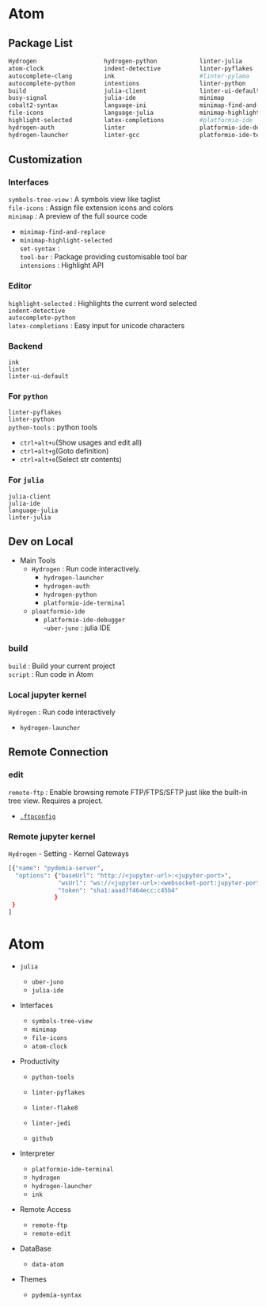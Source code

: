 # Atom

## Package List

```sh
Hydrogen                   hydrogen-python            linter-julia               pydemia-atom-syntax  
atom-clock                 indent-detective           linter-pyflakes            #python-indent  
autocomplete-clang         ink                        #linter-pylama             python-tools  
autocomplete-python        intentions                 linter-python              remote-ftp  
build                      julia-client               linter-ui-default          script  
busy-signal                julia-ide                  minimap                    set-syntax  
cobalt2-syntax             language-ini               minimap-find-and-replace   symbols-tree-view  
file-icons                 language-julia             minimap-highlight-selected tool-bar  
highlight-selected         latex-completions          #platformio-ide            uber-juno  
hydrogen-auth              linter                     platformio-ide-debugger    project-manager
hydrogen-launcher          linter-gcc                 platformio-ide-terminal    language-r
```

## Customization

### Interfaces
`symbols-tree-view` : A symbols view like taglist  
`file-icons` : Assign file extension icons and colors  
`minimap` : A preview of the full source code  
  - `minimap-find-and-replace`  
  - `minimap-highlight-selected`  
`set-syntax` :   
`tool-bar` : Package providing customisable tool bar  
`intensions` : Highlight API  


### Editor
`highlight-selected` : Highlights the current word selected  
`indent-detective`  
`autocomplete-python`  
`latex-completions` : Easy input for unicode characters  

### Backend

`ink`  
`linter`  
`linter-ui-default`  

### For `python`

`linter-pyflakes`  
`linter-python`  
`python-tools` : python tools  
  - `ctrl+alt+u`(Show usages and edit all)  
  - `ctrl+alt+g`(Goto definition)  
  - `ctrl+alt+e`(Select str contents)  

### For `julia`

`julia-client`  
`julia-ide`  
`language-julia`  
`linter-julia`  



## Dev on Local

* Main Tools  
  - `Hydrogen` : Run code interactively.  
    * `hydrogen-launcher`  
    * `hydrogen-auth`  
    * `hydrogen-python`  
    * `platformio-ide-terminal`  
  - `ploatformio-ide`  
    * `platformio-ide-debugger`  
  -`uber-juno` : julia IDE  

### build

`build` : Build your current project  
`script` : Run code in Atom  

### Local jupyter kernel

`Hydrogen` : Run code interactively  
  * `hydrogen-launcher`  

## Remote Connection

### edit

`remote-ftp` : Enable browsing remote FTP/FTPS/SFTP just like the built-in tree view. Requires a project.  
  - [`.ftpconfig`](.ftpconfig)  

### Remote jupyter kernel

`Hydrogen` - Setting - Kernel Gateways  

```sh
[{"name": "pydemia-server",
  "options": {"baseUrl": "http://<jupyter-url>:<jupyter-port>",
              "wsUrl": "ws://<jupyter-url>:<websocket-port:jupyter-port>",
              "token": "sha1:aaad7f464ecc:c45b4"
             }
 }
]
```


# Atom

* `julia`
  - `uber-juno`  
  - `julia-ide`  

* Interfaces
  - `symbols-tree-view`  
  - `minimap`  
  - `file-icons`  
  - `atom-clock`  

* Productivity
  - `python-tools`
  - `linter-pyflakes`  
  - `linter-flake8`  
  - `linter-jedi`  

  - `github`  

* Interpreter
  - `platformio-ide-terminal`  
  - `hydrogen`  
  - `hydrogen-launcher`  
  - `ink`  

* Remote Access
  - `remote-ftp`  
  - `remote-edit`  

* DataBase
  - `data-atom`  

* Themes
  - `pydemia-syntax`  
  
  
